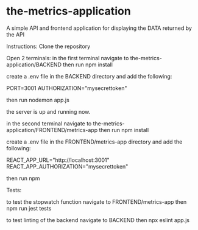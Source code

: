 # the-metrics-application

A simple API and frontend application for displaying the DATA returned by the API

Instructions:
Clone the repository

Open 2 terminals:
in the first terminal navigate to the-metrics-application/BACKEND
then run npm install

create a .env file in the BACKEND directory and add the following:

PORT=3001
AUTHORIZATION="mysecrettoken"

then run nodemon app.js

the server is up and running now.

in the second terminal navigate to the-metrics-application/FRONTEND/metrics-app
then run npm install

create a .env file in the FRONTEND/metrics-app directory and add the following:

REACT_APP_URL="http://localhost:3001"
REACT_APP_AUTHORIZATION="mysecrettoken"

then run npm

Tests:

to test the stopwatch function navigate to FRONTEND/metrics-app
then npm run jest tests

to test linting of the backend navigate to BACKEND
then npx eslint app.js